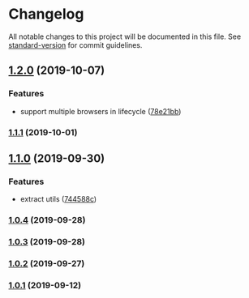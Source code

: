 # Changelog

All notable changes to this project will be documented in this file. See [standard-version](https://github.com/conventional-changelog/standard-version) for commit guidelines.

## [1.2.0](https://github.com/CrowdStrike/faltest/compare/@faltest/lifecycle@1.1.1...1.2.0) (2019-10-07)


### Features

* support multiple browsers in lifecycle ([78e21bb](https://github.com/CrowdStrike/faltest/commit/78e21bb))

### [1.1.1](https://github.com/CrowdStrike/faltest/compare/@faltest/lifecycle@1.1.0...1.1.1) (2019-10-01)

## [1.1.0](https://github.com/CrowdStrike/faltest/compare/@faltest/lifecycle@1.0.4...1.1.0) (2019-09-30)


### Features

* extract utils ([744588c](https://github.com/CrowdStrike/faltest/commit/744588c))

### [1.0.4](https://github.com/CrowdStrike/faltest/compare/@faltest/lifecycle@1.0.3...1.0.4) (2019-09-28)

### [1.0.3](https://github.com/CrowdStrike/faltest/compare/@faltest/lifecycle@1.0.2...1.0.3) (2019-09-28)

### [1.0.2](https://github.com/CrowdStrike/faltest/compare/@faltest/lifecycle@1.0.1...1.0.2) (2019-09-27)

### [1.0.1](https://github.com/CrowdStrike/faltest/compare/@faltest/lifecycle@1.0.0...1.0.1) (2019-09-12)
